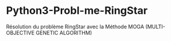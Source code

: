 # Python3-Probl-me-RingStar
Résolution du problème RingStar avec la Méthode MOGA (MULTI-OBJECTIVE GENETIC  ALGORITHM)
